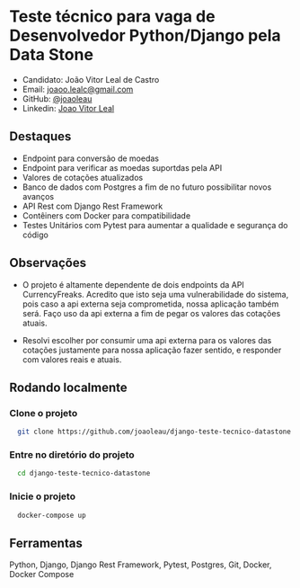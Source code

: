 

# Teste técnico para vaga de Desenvolvedor Python/Django pela Data Stone

- Candidato: João Vitor Leal de Castro
- Email: joaoo.lealc@gmail.com
- GitHub: [@joaoleau](https://www.github.com/joaoleau)
- Linkedin: [Joao Vitor Leal](https://www.linkedin.com/in/joaolealc/)

## Destaques

- Endpoint para conversão de moedas
- Endpoint para verificar as moedas suportdas pela API
- Valores de cotações atualizados
- Banco de dados com Postgres a fim de no futuro possibilitar novos avanços
- API Rest com Django Rest Framework
- Contêiners com Docker para compatibilidade
- Testes Unitários com Pytest para aumentar a qualidade e segurança do código

## Observações

- O projeto é altamente dependente de dois endpoints da API CurrencyFreaks. Acredito que isto seja uma vulnerabilidade do sistema, pois caso a api externa seja comprometida, nossa aplicação também será. Faço uso da api externa a fim de pegar os valores das cotações atuais.

- Resolvi escolher por consumir uma api externa para os valores das cotações justamente para nossa aplicação fazer sentido, e responder com valores reais e atuais. 


## Rodando localmente

### Clone o projeto

```bash
  git clone https://github.com/joaoleau/django-teste-tecnico-datastone.git
```

### Entre no diretório do projeto

```bash
  cd django-teste-tecnico-datastone
```

### Inicie o projeto

```bash
  docker-compose up
```

## Ferramentas
Python, Django, Django Rest Framework, Pytest, Postgres, Git, Docker, Docker Compose

